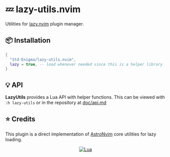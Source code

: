 # 💤 lazy-utils.nvim

Utilities for [lazy.nvim](https://github.com/folke/lazy.nvim) plugin manager.

## 📦 Installation

```lua
{
  "Std-Enigma/lazy-utils.nvim",
  lazy = true, -- load whenever needed since this is a helper library
}
```

<!-- config:end -->

</details>

## 💡 API

**LazyUtils** provides a Lua API with helper functions. This can be viewed with `:h lazy-utils` or in the repository at [doc/api.md](doc/api.md)

## ⭐ Credits

This plugin is a direct implementation of [AstroNvim](https://github.com/AstroNvim/AstroNvim) core utilities for lazy loading.

<div align="center" id="madewithlua">

[![Lua](https://img.shields.io/badge/Made%20with%20Lua-blue.svg?style=for-the-badge&logo=lua)](https://lua.org)

</div>
